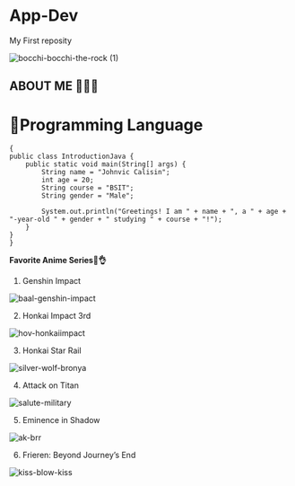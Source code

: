 # App-Dev
My First reposity


![bocchi-bocchi-the-rock (1)](https://github.com/JVMCalisin/App-Dev/assets/153254935/e2c1358d-b8fb-4a47-abca-e0ca06c392ec)

## ABOUT ME 🙋‍♂️🧡
# 🧰Programming Language

```
{
public class IntroductionJava {
    public static void main(String[] args) {
        String name = "Johnvic Calisin";
        int age = 20;
        String course = "BSIT";
        String gender = "Male";

        System.out.println("Greetings! I am " + name + ", a " + age + "-year-old " + gender + " studying " + course + "!");
    }
}
}
```


**Favorite Anime Series🧡👌**
1. Genshin Impact

![baal-genshin-impact](https://github.com/JVMCalisin/App-Dev/assets/153254935/90f5b875-29d5-4aa0-9002-02b9a54ba2ae)

2. Honkai Impact 3rd

![hov-honkaiimpact](https://github.com/JVMCalisin/App-Dev/assets/153254935/9d5b3ea2-59e6-4f03-a292-3e9814ed4678)

3. Honkai Star Rail

![silver-wolf-bronya](https://github.com/JVMCalisin/App-Dev/assets/153254935/65f9e068-237e-49d1-a5f4-75a25e591f4c)

4. Attack on Titan

![salute-military](https://github.com/JVMCalisin/App-Dev/assets/153254935/b6081aec-77b9-4e98-b105-77298e3fa539)

5. Eminence in Shadow
   
![ak-brr](https://github.com/JVMCalisin/App-Dev/assets/153254935/d71fad71-520d-4797-b427-8c2f43e64d9c)

6. Frieren: Beyond Journey’s End
    
![kiss-blow-kiss](https://github.com/JVMCalisin/App-Dev/assets/153254935/ce5a47da-2547-4dd1-bc8c-1be929b86ce8)


